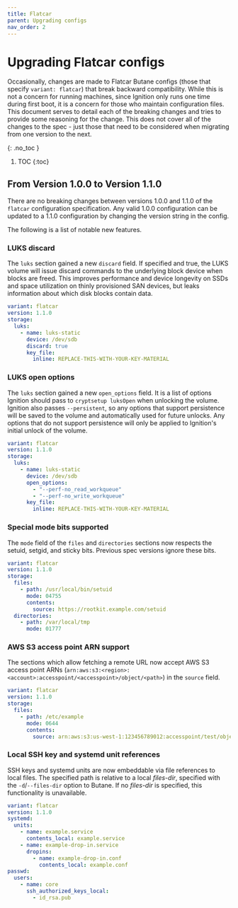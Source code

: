 ```yaml
---
title: Flatcar
parent: Upgrading configs
nav_order: 2
---
```


# Upgrading Flatcar configs

Occasionally, changes are made to Flatcar Butane configs (those that specify `variant: flatcar`) that break backward compatibility. While this is not a concern for running machines, since Ignition only runs one time during first boot, it is a concern for those who maintain configuration files. This document serves to detail each of the breaking changes and tries to provide some reasoning for the change. This does not cover all of the changes to the spec - just those that need to be considered when migrating from one version to the next.

{: .no_toc }

1. TOC
{:toc}

## From Version 1.0.0 to Version 1.1.0

There are no breaking changes between versions 1.0.0 and 1.1.0 of the `flatcar` configuration specification. Any valid 1.0.0 configuration can be updated to a 1.1.0 configuration by changing the version string in the config.

The following is a list of notable new features.

### LUKS discard

The `luks` section gained a new `discard` field. If specified and true, the LUKS volume will issue discard commands to the underlying block device when blocks are freed. This improves performance and device longevity on SSDs and space utilization on thinly provisioned SAN devices, but leaks information about which disk blocks contain data.

<!-- butane-config -->
```yaml
variant: flatcar
version: 1.1.0
storage:
  luks:
    - name: luks-static
      device: /dev/sdb
      discard: true
      key_file:
        inline: REPLACE-THIS-WITH-YOUR-KEY-MATERIAL
```

### LUKS open options

The `luks` section gained a new `open_options` field. It is a list of options Ignition should pass to `cryptsetup luksOpen` when unlocking the volume. Ignition also passes `--persistent`, so any options that support persistence will be saved to the volume and automatically used for future unlocks. Any options that do not support persistence will only be applied to Ignition's initial unlock of the volume.

<!-- butane-config -->
```yaml
variant: flatcar
version: 1.1.0
storage:
  luks:
    - name: luks-static
      device: /dev/sdb
      open_options:
        - "--perf-no_read_workqueue"
        - "--perf-no_write_workqueue"
      key_file:
        inline: REPLACE-THIS-WITH-YOUR-KEY-MATERIAL
```

### Special mode bits supported

The `mode` field of the `files` and `directories` sections now respects the setuid, setgid, and sticky bits. Previous spec versions ignore these bits.

<!-- butane-config -->
```yaml
variant: flatcar
version: 1.1.0
storage:
  files:
    - path: /usr/local/bin/setuid
      mode: 04755
      contents:
        source: https://rootkit.example.com/setuid
  directories:
    - path: /var/local/tmp
      mode: 01777
```

### AWS S3 access point ARN support

The sections which allow fetching a remote URL now accept AWS S3 access point ARNs (`arn:aws:s3:<region>:<account>:accesspoint/<accesspoint>/object/<path>`) in the `source` field.

<!-- butane-config -->
```yaml
variant: flatcar
version: 1.1.0
storage:
  files:
    - path: /etc/example
      mode: 0644
      contents:
        source: arn:aws:s3:us-west-1:123456789012:accesspoint/test/object/some/path
```

### Local SSH key and systemd unit references

SSH keys and systemd units are now embeddable via file references to local files. The specified path is relative to a local _files-dir_, specified with the `-d`/`--files-dir` option to Butane. If no _files-dir_ is specified, this functionality is unavailable.

<!-- butane-config -->
```yaml
variant: flatcar
version: 1.1.0
systemd:
  units:
    - name: example.service
      contents_local: example.service
    - name: example-drop-in.service
      dropins:
        - name: example-drop-in.conf
          contents_local: example.conf
passwd:
  users:
    - name: core
      ssh_authorized_keys_local:
        - id_rsa.pub
```
